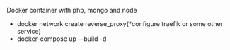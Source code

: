 Docker container with php, mongo and node

- docker network create reverse_proxy(*configure traefik or some other service)
- docker-compose up --build -d
